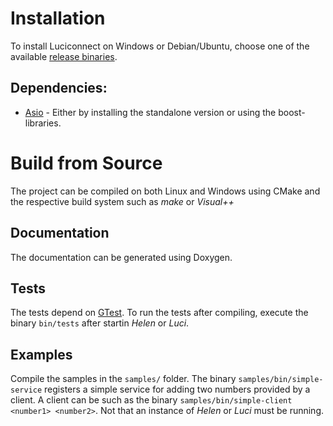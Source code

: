 # Installation
To install Luciconnect on Windows or Debian/Ubuntu, choose one of the available [release binaries](https://github.com/mtfranzen/luci-connect/releases).

## Dependencies:
 * [Asio](http://www.think-async.com) - Either by installing the standalone version or using the boost-libraries.

# Build from Source
The project can be compiled on both Linux and Windows using CMake and the respective build system such as *make* or *Visual++*

## Documentation
The documentation can be generated using Doxygen.

## Tests
The tests depend on [GTest](https://github.com/google/googletest). To run the tests after compiling, execute the binary `bin/tests` after startin *Helen* or *Luci*.


## Examples
Compile the samples in the `samples/` folder. The binary  `samples/bin/simple-service` registers a simple service for adding two numbers provided by a client. A client can be  such as the binary `samples/bin/simple-client <number1> <number2>`. Not that an instance of *Helen* or *Luci* must be running.
